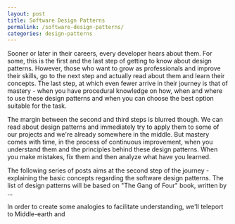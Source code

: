 ```yaml
---
layout: post
title: Software Design Patterns
permalink: /software-design-patterns/
categories: design-patterns
---
```


Sooner or later in their careers, every developer hears about them. For some, this is the first and the last step of getting to know about design patterns. However, those who want to grow as professionals and improve their skills, go to the next step and actually read about them and learn their concepts. The last step, at which even fewer arrive in their journey is that of mastery - when you have procedural knowledge on how, when and where to use these design patterns and when you can choose the best option suitable for the task. 

The margin between the second and third steps is blurred though. We can read about design patterns and immediately try to apply them to some of our projects and we're already somewhere in the middle. But mastery comes with time, in the process of continuous improvement, when you understand them and the principles behind these design patterns. When you make mistakes, fix them and then analyze what have you learned.

The following series of posts aims at the second step of the journey - explaining the basic concepts regarding the software design patterns. The list of design patterns will be based on "The Gang of Four" book, written by ...

In order to create some analogies to facilitate understanding, we'll teleport to Middle-earth and 
